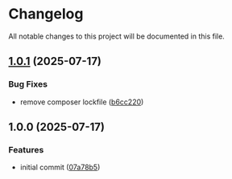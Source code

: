 # Changelog

All notable changes to this project will be documented in this file.

## [1.0.1](https://github.com/forepath/obms-composer-installer/compare/v1.0.0...v1.0.1) (2025-07-17)


### Bug Fixes

* remove composer lockfile ([b6cc220](https://github.com/forepath/obms-composer-installer/commit/b6cc2206f64097774b606978d5c2dda2cd13d492))

## 1.0.0 (2025-07-17)


### Features

* initial commit ([07a78b5](https://github.com/forepath/obms-composer-installer/commit/07a78b54ad6b029dad53f686d36a284bc4ccb1b1))
